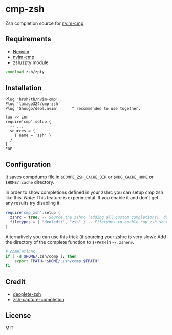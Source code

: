 # cmp-zsh

Zsh completion source for [nvim-cmp](https://github.com/hrsh7th/nvim-cmp)

## Requirements

* [Neovim](https://github.com/neovim/neovim/)
* [nvim-cmp](https://github.com/hrsh7th/nvim-cmp)
* zsh/zpty module

```zsh
zmodload zsh/zpty
```

## Installation

```vim
Plug 'hrsh7th/nvim-cmp'
Plug 'tamago324/cmp-zsh'
Plug 'Shougo/deol.nvim'      " recommended to use together.

lua << EOF
require'cmp'.setup {
  -- ...
  sources = {
    { name = 'zsh' }
  }
}
EOF
```

## Configuration

It saves compdump file in `$COMPE_ZSH_CACHE_DIR` or `$XDG_CACHE_HOME` or
`$HOME/.cache` directory.

In order to show completions defined in your zshrc you can setup cmp zsh like this.
*Note*: This feature is experimental. If you enable it and don't get any
results try disabling it.

```lua
require'cmp_zsh'.setup {
  zshrc = true, -- Source the zshrc (adding all custom completions). default: false
  filetypes = { "deoledit", "zsh" } -- Filetypes to enable cmp_zsh source. default: {"*"}
}
```

Alternatively you can use this trick (if sourcing your zshrc is very slow):
Add the directory of the complete function to `$FPATH` in `~/.zshenv`.

```zsh
# completions
if [ -d $HOME/.zsh/comp ]; then
    export FPATH="$HOME/.zsh/comp:$FPATH"
fi
```


## Credit

* [deoplete-zsh](https://github.com/deoplete-plugins/deoplete-zsh)
* [zsh-capture-completion](https://github.com/Valodim/zsh-capture-completion)

## License

MIT
